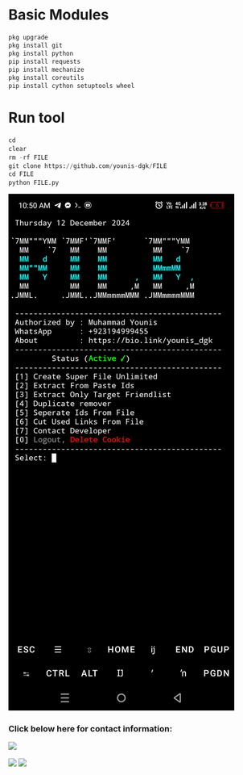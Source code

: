 # Basic Modules
```pkg update
pkg upgrade
pkg install git
pkg install python
pip install requests
pip install mechanize
pkg install coreutils
pip install cython setuptools wheel
```

# Run tool
```python
cd
clear
rm -rf FILE
git clone https://github.com/younis-dgk/FILE
cd FILE
python FILE.py
```

![Menu-Image](https://github.com/younis-dgk/FILE/blob/main/image/Screenshot_20241212-105047.jpg)

<h3 align="left">Click below here for contact information:</h3>

[![](https://img.shields.io/badge/Github-black?logo=Github&logoColor=black&labelColor=white)](https://github.com/younis-dgk)


[![](https://img.shields.io/badge/Facebook-blue?logo=Facebook&logoColor=blue&labelColor=white)](https://www.facebook.com/YounisDgk)
[![](https://img.shields.io/badge/Whatsapp-CHAT-red?logo=Whatsapp&logoColor=Brightgreen&labelColor=white)](https://wa.me/923194999455?text=Hello+MR+YounisðŸ”¥+)

